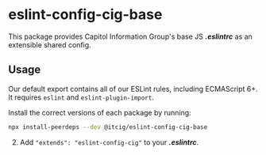 # eslint-config-cig-base

This package provides Capitol Information Group's base JS _**.eslintrc**_ as an
extensible shared config.

## Usage

Our default export contains all of our ESLint rules, including ECMAScript 6+. It
requires `eslint` and `eslint-plugin-import`.

Install the correct versions of each package by running:

```sh
npx install-peerdeps --dev @itcig/eslint-config-cig-base
```

2. Add `"extends": "eslint-config-cig"` to your _**.eslintrc**_.
